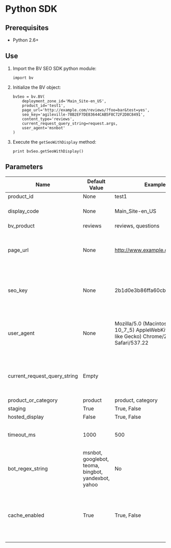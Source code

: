 # Python SDK

## Prerequisites

* Python 2.6+

## Use

1. Import the BV SEO SDK python module:

	`
	import bv
	`
	
2. Initialize the BV object:

	```
    bvSeo = bv.BV(
        deployment_zone_id='Main_Site-en_US',
        product_id='test1',
        page_url='http://example.com/reviews/?foo=bar&test=yes',
        seo_key='agileville-78B2EF7DE83644CAB5F8C72F2D8C8491', 
        content_type='reviews',
        current_request_query_string=request.args,
        user_agent='msnbot'
    )
	```
	
3. Execute the `getSeoWithDisplay` method:

	```
	print bvSeo.getSeoWithDisplay()
	```
	
## Parameters

Name | Default Value | Example Values | Required | Notes
------ | ------------- | ------------ | ------------ | ------------
product_id |  None | test1 | Yes | |
display_code |  None | Main_Site-en_US | Yes | Default display code. Will vary when implementing on different locales/languages. |
bv_product | reviews | reviews, questions | No | |
page_url | None |  http://www.example.com/pdp/test1 | Yes | Pass the URL of the current page to this parameter. For example, using the Flask framework, you would pass `request.path` to this parameter. |
seo_key |  None | 2b1d0e3b86ffa60cb2079dea11135c1e | Yes | Get from the config hub. On the left panel, click "Technical Setup" > "SEO Configuration." The value will be in the "Cloud Key" field. |
user_agent | None | Mozilla/5.0 (Macintosh; Intel Mac OS X 10_7_5) AppleWebKit/537.22 (KHTML, like Gecko) Chrome/25.0.1364.152 Safari/537.22 | Yes | Pass the user agent string of the request to this parameter. For example, using the Flask framework, you would pass `request.headers.get('User-Agent')` to this parameter. |
current_request_query_string | Empty | | Yes | Pass the current request query string as a `dict` object. For example, using the Flask framework, you would pass `request.args` as a `dict` object. |
product_or_category | product | product, category | No | |
staging |  True | True, False | No | |
hosted_display | False | True, False | No | |
timeout_ms | 1000 | 500 | No | Integer in milliseconds. Determines how much time the request will be given before timing out. |
bot_regex_string | msnbot, googlebot, teoma, bingbot, yandexbot, yahoo | No | any valid regex | This is the regex used to determine whether or not the current request is a bot (checking against user agent header). |
cache_enabled | True | True, False | No | Enables caching results of an object so that calling the same object's accessor methods multiple times won't go through the whole process multiple times. It simply returns the previous response if there was one. |
